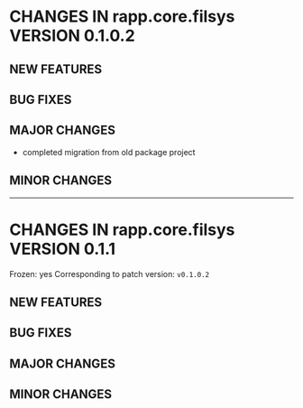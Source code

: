 # CHANGES IN rapp.core.filsys VERSION 0.1.0.2

## NEW FEATURES

## BUG FIXES

## MAJOR CHANGES

- completed migration from old package project

## MINOR CHANGES

-----

# CHANGES IN rapp.core.filsys VERSION 0.1.1

Frozen: yes
Corresponding to patch version: `v0.1.0.2`

## NEW FEATURES

## BUG FIXES

## MAJOR CHANGES

## MINOR CHANGES